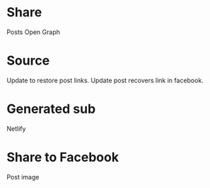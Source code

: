 # Share
Posts Open Graph

# Source
Update to restore post links. Update post recovers link in facebook.

# Generated sub
Netlify

# Share to Facebook
Post image

